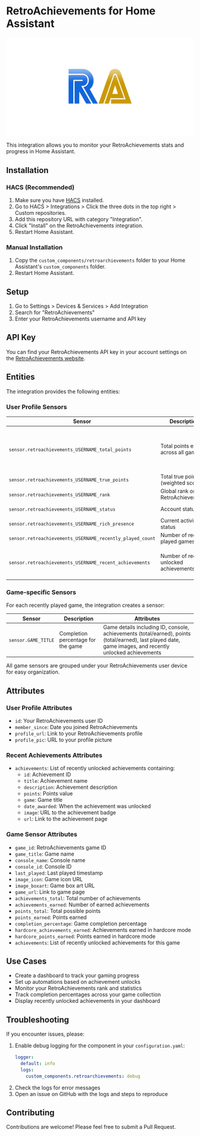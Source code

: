 # RetroAchievements for Home Assistant

![RetroAchievements Logo](logo.png)

This integration allows you to monitor your RetroAchievements stats and progress in Home Assistant.

## Installation

### HACS (Recommended)
1. Make sure you have [HACS](https://hacs.xyz/) installed.
2. Go to HACS > Integrations > Click the three dots in the top right > Custom repositories.
3. Add this repository URL with category "Integration".
4. Click "Install" on the RetroAchievements integration.
5. Restart Home Assistant.

### Manual Installation
1. Copy the `custom_components/retroarchievements` folder to your Home Assistant's `custom_components` folder.
2. Restart Home Assistant.

## Setup

1. Go to Settings > Devices & Services > Add Integration
2. Search for "RetroAchievements"
3. Enter your RetroAchievements username and API key

## API Key
You can find your RetroAchievements API key in your account settings on the [RetroAchievements website](https://retroachievements.org/).

## Entities

The integration provides the following entities:

### User Profile Sensors

| Sensor | Description | Attributes |
|--------|-------------|------------|
| `sensor.retroachievements_USERNAME_total_points` | Total points earned across all games | Profile details including ID, member since date, profile URL, profile picture |
| `sensor.retroachievements_USERNAME_true_points` | Total true points (weighted score) | Same as above |
| `sensor.retroachievements_USERNAME_rank` | Global rank on RetroAchievements | Same as above |
| `sensor.retroachievements_USERNAME_status` | Account status | Same as above |
| `sensor.retroachievements_USERNAME_rich_presence` | Current activity status | Same as above |
| `sensor.retroachievements_USERNAME_recently_played_count` | Number of recently played games | Same as above |
| `sensor.retroachievements_USERNAME_recent_achievements` | Number of recently unlocked achievements | List of recently unlocked achievements with details |

### Game-specific Sensors

For each recently played game, the integration creates a sensor:

| Sensor | Description | Attributes |
|--------|-------------|------------|
| `sensor.GAME_TITLE` | Completion percentage for the game | Game details including ID, console, achievements (total/earned), points (total/earned), last played date, game images, and recently unlocked achievements |

All game sensors are grouped under your RetroAchievements user device for easy organization.

## Attributes

### User Profile Attributes
- `id`: Your RetroAchievements user ID
- `member_since`: Date you joined RetroAchievements
- `profile_url`: Link to your RetroAchievements profile
- `profile_pic`: URL to your profile picture

### Recent Achievements Attributes
- `achievements`: List of recently unlocked achievements containing:
  - `id`: Achievement ID
  - `title`: Achievement name
  - `description`: Achievement description
  - `points`: Points value
  - `game`: Game title
  - `date_awarded`: When the achievement was unlocked
  - `image`: URL to the achievement badge
  - `url`: Link to the achievement page

### Game Sensor Attributes
- `game_id`: RetroAchievements game ID
- `game_title`: Game name
- `console_name`: Console name
- `console_id`: Console ID
- `last_played`: Last played timestamp
- `image_icon`: Game icon URL
- `image_boxart`: Game box art URL
- `game_url`: Link to game page
- `achievements_total`: Total number of achievements
- `achievements_earned`: Number of earned achievements
- `points_total`: Total possible points
- `points_earned`: Points earned
- `completion_percentage`: Game completion percentage
- `hardcore_achievements_earned`: Achievements earned in hardcore mode
- `hardcore_points_earned`: Points earned in hardcore mode
- `achievements`: List of recently unlocked achievements for this game

## Use Cases

- Create a dashboard to track your gaming progress
- Set up automations based on achievement unlocks
- Monitor your RetroAchievements rank and statistics
- Track completion percentages across your game collection
- Display recently unlocked achievements in your dashboard

## Troubleshooting

If you encounter issues, please:
1. Enable debug logging for the component in your `configuration.yaml`:
   ```yaml
   logger:
     default: info
     logs:
       custom_components.retroarchievements: debug
   ```
2. Check the logs for error messages
3. Open an issue on GitHub with the logs and steps to reproduce

## Contributing
Contributions are welcome! Please feel free to submit a Pull Request.
